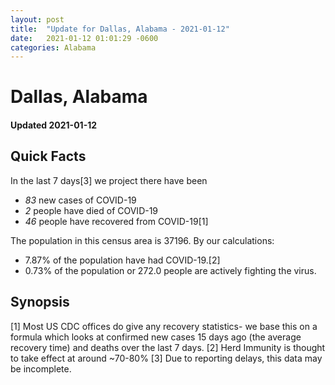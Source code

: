```yaml
---
layout: post
title:  "Update for Dallas, Alabama - 2021-01-12"
date:   2021-01-12 01:01:29 -0600
categories: Alabama
---
```


# Dallas, Alabama
#### Updated 2021-01-12

## Quick Facts

In the last 7 days[3] we project there have been
- *83* new cases of COVID-19
- *2* people have died of COVID-19
- *46* people have recovered from COVID-19[1]

The population in this census area is 37196. By our calculations:
- 7.87% of the population have had COVID-19.[2]
- 0.73% of the population or 272.0 people are actively fighting the virus.

## Synopsis




[1] Most US CDC offices do give any recovery statistics- we base this on a formula which looks at confirmed new cases
15 days ago (the average recovery time) and deaths over the last 7 days.
[2] Herd Immunity is thought to take effect at around ~70-80%
[3] Due to reporting delays, this data may be incomplete. 
    